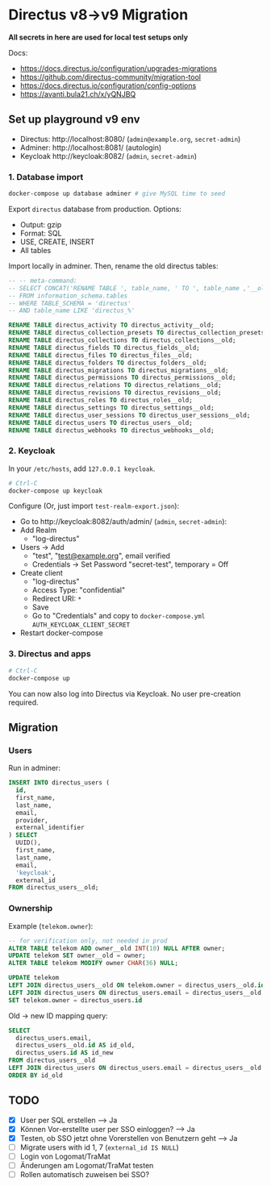 # Directus v8->v9 Migration

**All secrets in here are used for local test setups only**

Docs:

* https://docs.directus.io/configuration/upgrades-migrations
* https://github.com/directus-community/migration-tool
* https://docs.directus.io/configuration/config-options
* https://avanti.bula21.ch/x/yQNJBQ

## Set up playground v9 env

* Directus: http://localhost:8080/ (`admin@example.org`, `secret-admin`)
* Adminer: http://localhost:8081/ (autologin)
* Keycloak http://keycloak:8082/ (`admin`, `secret-admin`)

### 1. Database import

```bash
docker-compose up database adminer # give MySQL time to seed
```

Export `directus` database from production. Options:

* Output: gzip
* Format: SQL
* USE, CREATE, INSERT
* All tables

Import locally in adminer. Then, rename the old directus tables:

```sql
-- -- meta-command:
-- SELECT CONCAT('RENAME TABLE ', table_name, ' TO ', table_name ,'__old;')
-- FROM information_schema.tables
-- WHERE TABLE_SCHEMA = 'directus'
-- AND table_name LIKE 'directus_%'

RENAME TABLE directus_activity TO directus_activity__old;
RENAME TABLE directus_collection_presets TO directus_collection_presets__old;
RENAME TABLE directus_collections TO directus_collections__old;
RENAME TABLE directus_fields TO directus_fields__old;
RENAME TABLE directus_files TO directus_files__old;
RENAME TABLE directus_folders TO directus_folders__old;
RENAME TABLE directus_migrations TO directus_migrations__old;
RENAME TABLE directus_permissions TO directus_permissions__old;
RENAME TABLE directus_relations TO directus_relations__old;
RENAME TABLE directus_revisions TO directus_revisions__old;
RENAME TABLE directus_roles TO directus_roles__old;
RENAME TABLE directus_settings TO directus_settings__old;
RENAME TABLE directus_user_sessions TO directus_user_sessions__old;
RENAME TABLE directus_users TO directus_users__old;
RENAME TABLE directus_webhooks TO directus_webhooks__old;
```

### 2. Keycloak

In your `/etc/hosts`, add `127.0.0.1 keycloak`.

```bash
# Ctrl-C
docker-compose up keycloak
```

Configure (Or, just import `test-realm-export.json`):

* Go to http://keycloak:8082/auth/admin/ (`admin`, `secret-admin`):
* Add Realm
  * "log-directus"
* Users -> Add
  * "test", "test@example.org", email verified
  * Credentials -> Set Password "secret-test", temporary = Off
* Create client
  * "log-directus"
  * Access Type: "confidential"
  * Redirect URI: `*`
  * Save
  * Go to "Credentials" and copy to `docker-compose.yml` `AUTH_KEYCLOAK_CLIENT_SECRET`
* Restart docker-compose

### 3. Directus and apps

```bash
# Ctrl-C
docker-compose up
```

You can now also log into Directus via Keycloak. No user pre-creation required.

## Migration

### Users

Run in adminer:

```sql
INSERT INTO directus_users (
  id,
  first_name,
  last_name,
  email,
  provider,
  external_identifier
) SELECT
  UUID(),
  first_name,
  last_name,
  email,
  'keycloak',
  external_id
FROM directus_users__old;
```

### Ownership

Example (`telekom.owner`):

```sql
-- for verification only, not needed in prod
ALTER TABLE telekom ADD owner__old INT(10) NULL AFTER owner;
UPDATE telekom SET owner__old = owner;
ALTER TABLE telekom MODIFY owner CHAR(36) NULL;

UPDATE telekom
LEFT JOIN directus_users__old ON telekom.owner = directus_users__old.id
LEFT JOIN directus_users ON directus_users.email = directus_users__old.email
SET telekom.owner = directus_users.id
```

Old -> new ID mapping query:

```sql
SELECT 
  directus_users.email,
  directus_users__old.id AS id_old,
  directus_users.id AS id_new
FROM directus_users__old
LEFT JOIN directus_users ON directus_users.email = directus_users__old.email
ORDER BY id_old
```

## TODO

- [x] User per SQL erstellen --> Ja
- [x] Können Vor-erstellte user per SSO einloggen? --> Ja
- [x] Testen, ob SSO jetzt ohne Vorerstellen von Benutzern geht --> Ja
- [ ] Migrate users with id 1, 7 (`external_id IS NULL`)
- [ ] Login von Logomat/TraMat
- [ ] Änderungen am Logomat/TraMat testen
- [ ] Rollen automatisch zuweisen bei SSO?

